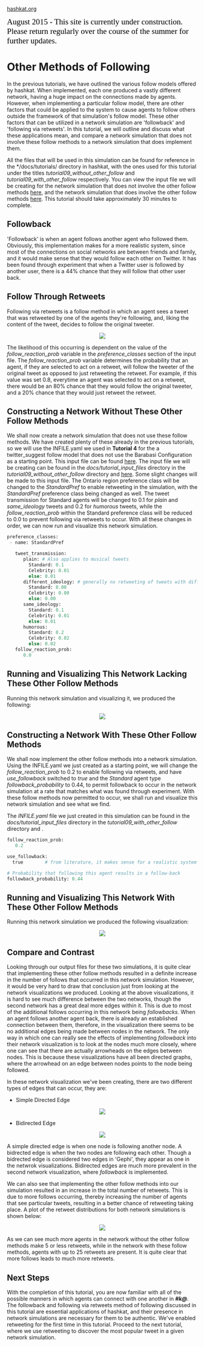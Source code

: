 [hashkat.org](http://hashkat.org)

<span style="color:black; font-family:Georgia; font-size:1.5em;">August 2015 - This site is currently under construction. Please return regularly over the course of the summer for further updates. </span>

# Other Methods of Following

In the previous tutorials, we have outlined the various follow models offered by hashkat. When implemented, each one produced a vastly different network, having a huge impact on the connections made by agents. However, when implementing a particular follow model, there are other factors that could be applied to the system to cause agents to follow others outside the framework of that simulation's follow model. These other factors that can be utilized in a network simulation are 'followback' and 'following via retweets'. In this tutorial, we will outline and discuss what these applications mean, and compare a network simulation that does not involve these follow methods to a network simulation that does implement them.

All the files that will be used in this simulation can be found for reference in the */docs/tutorials/ directory in hashkat, with the ones used for this tutorial under the titles *tutorial09_without_other_follow* and *tutorial09_with_other_follow* respectively. You can view the input file we will be creating for the network simulation that does not involve the other follow methods [here](https://github.com/hashkat/hashkat/blob/master/docs/tutorial_input_files/tutorial09_without_other_follow/INFILE.yaml), and the network simulation that does involve the other follow methods [here](https://github.com/hashkat/hashkat/blob/master/docs/tutorial_input_files/tutorial09_with_other_follow/INFILE.yaml). This tutorial should take approximately 30 minutes to complete.

## Followback

'Followback' is when an agent follows another agent who followed them. Obviously, this implementation makes for a more realistic system, since most of the connections on social networks are between friends and family, and it would make sense that they would follow each other on Twitter. It has been found through experiment that when a Twitter user is followed by another user, there is a 44% chance that they will follow that other user back.

## Follow Through Retweets

Following via retweets is a follow method in which an agent sees a tweet that was retweeted by one of the agents they're following, and, liking the content of the tweet, decides to follow the original tweeter.

<p align='center'>
<img src='../img/tutorial09_with_other_follow/following_via_retweets.png'>
</p>

The likelihood of this occurring is dependent on the value of the *follow_reaction_prob* variable in the *preference_classes* section of the input file. The *follow_reaction_prob* variable determines the probability that an agent, if they are selected to act on a retweet, will follow the tweeter of the original tweet as opposed to just retweeting the retweet. For example, if this value was set 0.8, everytime an agent was selected to act on a retweet, there would be an 80% chance that they would follow the original tweeter, and a 20% chance that they would just retweet the retweet.

## Constructing a Network Without These Other Follow Methods

We shall now create a network simulation that does not use these follow methods. We have created plenty of these already in the previous tutorials, so we will use the INFILE.yaml we used in **Tutorial 4** for the a twitter_suggest follow model that does not use the Barabasi Configuration as a starting point. This input file can be found [here](https://github.com/hashkat/hashkat/blob/master/docs/tutorial_input_files/tutorial04_other/INFILE.yaml). The input file we will be creating can be found in the *docs/tutorial_input_files* directory in the *tutorial09_without_other_follow* directory and [here](https://github.com/hashkat/hashkat/blob/master/docs/tutorial_input_files/tutorial09_without_other_follow/INFILE.yaml). Some slight changes will be made to this input file. The Ontario region preference class will be changed to the *StandardPref* to enable retweeting in the simulation, with the *StandardPref* preference class being changed as well. The tweet transmission for Standard agents will be changed to 0.1 for *plain* and *same_ideology* tweets and 0.2 for *humorous* tweets, while the *follow_reaction_prob* within the Standard preference class will be reduced to 0.0 to prevent following via retweets to occur. With all these changes in order, we can now run and visualize this network simulation.

```python
preference_classes:
 - name: StandardPref

   tweet_transmission: 
      plain: # Also applies to musical tweets
        Standard: 0.1
        Celebrity: 0.01
        else: 0.01
      different_ideology: # generally no retweeting of tweets with different ideological content
        Standard: 0.00
        Celebrity: 0.00
        else: 0.00
      same_ideology:
        Standard: 0.1
        Celebrity: 0.01
        else: 0.01
      humorous:
        Standard: 0.2
        Celebrity: 0.02
        else: 0.02
   follow_reaction_prob:
      0.0
```

## Running and Visualizing This Network Lacking These Other Follow Methods

Running this network simulation and visualizing it, we produced the following:

<p align='center'>
<img src='../img/tutorial09_without_other_follow/visualization.png'>
</p>

## Constructing a Network With These Other Follow Methods

We shall now implement the other follow methods into a network simulation. Using the INFILE.yaml we just created as a starting point, we will change the *follow_reaction_prob* to 0.2 to enable following via retweets, and have *use_followback* switched to *true* and the *Standard* agent type *followback_probability* to 0.44, to permit followback to occur in the network simulation at a rate that matches what was found through experiment. With these follow methods now permitted to occur, we shall run and visualize this network simulation and see what we find.

The *INFILE.yaml* file we just created in this simulation can be found in the *docs/tutorial_input_files* directory in the *tutorial09_with_other_follow* directory and .

```python
follow_reaction_prob:
   0.2
```

```python
use_followback: 
  true        # from literature, it makes sense for a realistic system to have followback enabled
```

```python
# Probability that following this agent results in a follow-back
followback_probability: 0.44
```

## Running and Visualizing This Network With These Other Follow Methods

Running this network simulation we produced the following visualization:

<p align='center'>
<img src='../img/tutorial09_with_other_follow/visualization.png'>
</p>

## Compare and Contrast

Looking through our output files for these two simulations, it is quite clear that implementing these other follow methods resulted in a definite increase in the number of follows that occurred in this network simulation. However, it would be very hard to draw that conclusion just from looking at the network visualizations we produced. Looking at the above visualizations, it is hard to see much difference between the two networks, though the second network has a great deal more edges within it. This is due to most of the additional follows occurring in this network being *followbacks*. When an agent follows another agent back, there is already an established connection between them, therefore, in the visualization there seems to be no additional edges being made between nodes in the network. The only way in which one can really see the effects of implementing *followback* into their network visualization is to look at the nodes much more closely, where one can see that there are actually arrowheads on the edges between nodes. This is because these visualizations have all been directed graphs, where the arrowhead on an edge between nodes points to the node being followed.

In these network visualization we've been creating, there are two different types of edges that can occur, they are:

* Simple Directed Edge

<p align='center'>
<img src='../img/tutorial09_without_other_follow/one_follow_connection.png'>
</p>

* Bidirected Edge

<p align='center'>
<img src='../img/tutorial09_with_other_follow/followback_connection.png'>
</p>

A simple directed edge is when one node is following another node. A bidrected edge is when the two nodes are following each other. Though a bidrected edge is considered two edges in 'Gephi', they appear as one in the netwrok visualizations. Bidirected edges are much more prevalent in the second network visualization, where *followback* is implemented.

We can also see that implementing the other follow methods into our simulation resulted in an increase in the total number of retweets. This is due to more follows occurring, thereby increasing the number of agents that see particular tweets, resulting in a better chance of retweeting taking place. A plot of the retweet distributions for both network simulations is shown below:

<p align='center'>
<img src='../img/tutorial09_with_other_follow/retweets_distro.svg'>
</p>

As we can see much more agents in the network without the other follow methods make 5 or less retweets, while in the network with these follow methods, agents with up to 25 retweets are present. It is quite clear that more follows leads to much more retweets.

## Next Steps

With the completion of this tutorial, you are now familiar with all of the possible manners in which agents can connect with one another in ***#k@***. The followback and following via retweets method of following discussed in this tutorial are essential applications of hashkat, and their presence in network simulations are necessary for them to be authentic. We've enabled retweeting for the first time in this tutorial. Proceed to the next tutorial, where we use retweeting to discover the most popular tweet in a given network simulation.